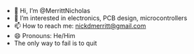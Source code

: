 - 👋 Hi, I’m @MerrittNicholas
- 👀 I’m interested in electronics, PCB design, microcontrollers
- 📫 How to reach me: nickdmerritt@gmail.com
- 😄 Pronouns: He/Him
- The only way to fail is to quit
  
<!---
MerrittNicholas/MerrittNicholas is a ✨ special ✨ repository because its `README.md` (this file) appears on your GitHub profile.
You can click the Preview link to take a look at your changes.
--->
